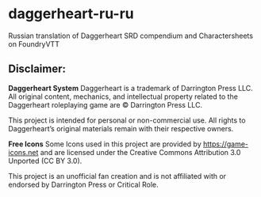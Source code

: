 # daggerheart-ru-ru
Russian translation of Daggerheart SRD compendium and Charactersheets on FoundryVTT 

## Disclaimer:

**Daggerheart System**
Daggerheart is a trademark of Darrington Press LLC. All original content, mechanics, and intellectual property related to the Daggerheart roleplaying game are © Darrington Press LLC.

This project is intended for personal or non-commercial use. All rights to Daggerheart’s original materials remain with their respective owners.

**Free Icons**
Some Icons used in this project are provided by https://game-icons.net and are licensed under the Creative Commons Attribution 3.0 Unported (CC BY 3.0).

This project is an unofficial fan creation and is not affiliated with or endorsed by Darrington Press or Critical Role.
